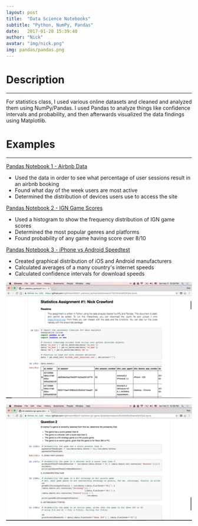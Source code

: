 ```yaml
---
layout: post
title:  "Data Science Notebooks"
subtitle: "Python, NumPy, Pandas"
date:   2017-01-28 15:39:40
author: "Nick"
avatar: "img/nick.png"
img: pandas/pandas.png
---
```


# Description
--------------

For statistics class, I used various online datasets and cleaned and analyzed them using NumPy/Pandas. I used Pandas to analyze things like confidence intervals and probability, and then afterwards visualized the data findings using Matplotlib.


# Examples
--------------

[Pandas Notebook 1 - Airbnb Data](https://github.com/nighthawk469/A1_statistics_ipython/blob/master/A1%20Airbnb%20Data.ipynb)

- Used the data in order to see what percentage of user sessions result in an airbnb booking
- Found what day of the week users are most active
- Determined the distribution of devices users use to access the site

[Pandas Notebook 2 - IGN Game Scores](https://github.com/nighthawk469/A2-statistics-ign-game-data/blob/master/A2%20IGN%20Game%20Data.ipynb)

- Used a histogram to show the frequency distribution of IGN game scores
- Determined the most popular genres and platforms
- Found probability of any game having score over 8/10

[Pandas Notebook 3 - iPhone vs Android Speedtest](https://github.com/nighthawk469/A5-statistics-phone-speed/blob/master/A5.ipynb)

- Created graphical distribution of iOS and Android manufacturers
- Calculated averages of a many country's internet speeds
- Calculated confidence intervals for download speeds


![Picture 1](img/pandas/pandas1.png)

![Picture 1](img/pandas/pandas2.png)








